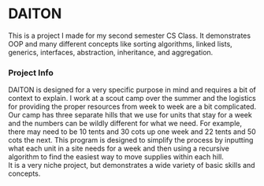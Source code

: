 # DAlTON
This is a project I made for my second semester CS Class.  It demonstrates OOP and many different concepts like sorting algorithms, linked lists, generics, interfaces, abstraction, inheritance, and aggregation.

### Project Info
DAlTON is designed for a very specific purpose in mind and requires a bit of context to explain.  I work at a scout camp over the summer and the logistics for providing the proper resources from week to week are a bit complicated.  Our camp has three separate hills that we use for units that stay for a week and the numbers can be wildly different for what we need.  For example, there may need to be 10 tents and 30 cots up one week and 22 tents and 50 cots the next.  This program is designed to simplify the process by inputting what each unit in a site needs for a week and then using a recursive algorithm to find the easiest way to move supplies within each hill.  
It is a very niche project, but demonstrates a wide variety of basic skills and concepts.
